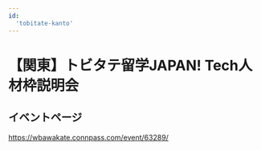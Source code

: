 ```yaml
---
id:
  'tobitate-kanto'
---
```


# 【関東】トビタテ留学JAPAN! Tech人材枠説明会

## イベントページ
https://wbawakate.connpass.com/event/63289/
